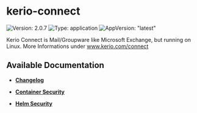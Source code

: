 # kerio-connect

![Version: 2.0.7](https://img.shields.io/badge/Version-2.0.7-informational?style=flat-square) ![Type: application](https://img.shields.io/badge/Type-application-informational?style=flat-square) ![AppVersion: "latest"](https://img.shields.io/badge/AppVersion-"latest"-informational?style=flat-square)

Kerio Connect is Mail/Groupware like Microsoft Exchange, but running on Linux. More Informations under www.kerio.com/connect

## Available Documentation

- [**Changelog**](CHANGELOG)

- [**Container Security**](container-security)

- [**Helm Security**](helm-security)

